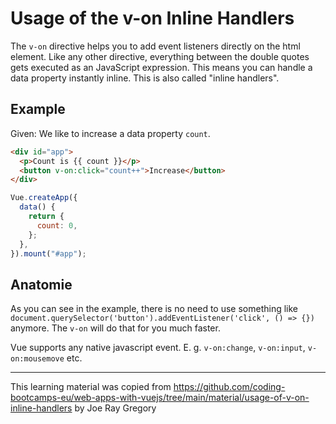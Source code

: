 # Usage of the v-on Inline Handlers

The `v-on` directive helps you to add event listeners directly on the html element. Like any other directive, everything between the double quotes gets executed as an JavaScript expression. This means you can handle a data property instantly inline. This is also called "inline handlers".

## Example

Given: We like to increase a data property `count`.

```html
<div id="app">
  <p>Count is {{ count }}</p>
  <button v-on:click="count++">Increase</button>
</div>
```

```js
Vue.createApp({
  data() {
    return {
      count: 0,
    };
  },
}).mount("#app");
```

## Anatomie

As you can see in the example, there is no need to use something like `document.querySelector('button').addEventListener('click', () => {})` anymore. The `v-on` will do that for you much faster.

Vue supports any native javascript event. E. g. `v-on:change`, `v-on:input`, `v-on:mousemove` etc.

---

This learning material was copied from https://github.com/coding-bootcamps-eu/web-apps-with-vuejs/tree/main/material/usage-of-v-on-inline-handlers by Joe Ray Gregory
